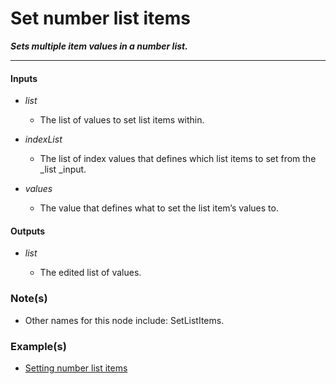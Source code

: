 # Set number list items

**_Sets multiple item values in a number list._**

---


#### Inputs

* _list_

  * The list of values to set list items within.

* _indexList_

  * The list of index values that defines which list items to set from the _list _input.

* _values_

  * The value that defines what to set the list item’s values to.


#### Outputs

* _list_

  * The edited list of values.


### Note(s)

* Other names for this node include: SetListItems.


### Example(s)

* <a href="https://creator.trimble.com/graph?assetURI=whp:ffd32c4c-8dc3-4912-87b0-7f4db09dde06&version=latest" target="_blank">Setting number list items</a>